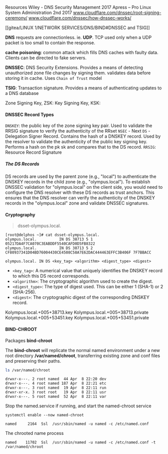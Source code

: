 Resources
Wiley - DNS Security Management 2017
Apress – Pro Linux System Administration 2nd 2017
www.cloudflare.com/dnssec/root-signing-ceremony/
www.cloudflare.com/dnssec/how-dnssec-works/
 
[[gitea/LINUX 1/NETWORK SERVICES/DNS/BIND#DNSSEC and TSIG]]

**DNS** requests are connectionless. ie. **UDP**. TCP used only when a UDP packet is too small to contain the response. 

**cache poisoning**: common attack which fills DNS caches with faulty data. Clients can be directed to fake servers.

**DNSSEC**: DNS Security Extensions. Provides a means of detecting unauthorized zone file changes by signing them. validates data before storing it in cache. Uses `Chain of Trust` model

**TSIG**: Transaction signature. Provides a means of authenticating updates to a DNS database

Zone Signing Key, ZSK: 
Key Signing Key, KSK:
#### DNSSEC Record Types

`DNSKEY`: the public key of the zone signing key pair. Used to validate the RRSIG signature to verify the authenticity of the RRset
`NSEC` - Next
`DS` - Delegation Signer Record. Contains the hash of a DNSKEY record. Used by the resolver to validate the authenticity of the public key signing key. Performs a hash on the pk sk and compares that to the DS record.
`RRSIG`: Resource Record Signature

##### The DS Records

DS records are used by the parent zone (e.g., "local") to authenticate the DNSKEY records in the child zone (e.g., "olympus.local"). To establish DNSSEC validation for "olympus.local" on the client side, you would need to configure the DNS resolver with these DS records as trust anchors. This ensures that the DNS resolver can verify the authenticity of the DNSKEY records in the "olympus.local" zone and validate DNSSEC signatures.

#### Cryptography

> dsset-olympus.local.

```
[root@delphos ~]# cat dsset-olympus.local.
olympus.local.          IN DS 38713 5 1 05217DA4F7CA070C3EABDDF5540CAFD0D5FB8322
olympus.local.          IN DS 38713 5 2 CF80937341D04BD76004430CE4508C58A7E62DAC444463EFFC3B406F 7F7BBACC
```

```
olympus.local. IN DS <key_tag> <algorithm> <digest_type> <digest>
```

- `<key_tag>`: A numerical value that uniquely identifies the DNSKEY record to which this DS record corresponds.
- `<algorithm>`: The cryptographic algorithm used to create the digest.
- `<digest_type>`: The type of digest used. This can be either 1 (SHA-1) or 2 (SHA-256).
- `<digest>`: The cryptographic digest of the corresponding DNSKEY record.

Kolympus.local.+005+38713.key
Kolympus.local.+005+38713.private
Kolympus.local.+005+53451.key
Kolympus.local.+005+53451.private

#### BIND-CHROOT

Packages
**bind-chroot**

The **bind-chroot** will replicate the normal named environment under a new root directory **/var/named/chroot**, transferring existing zone and conf files and preserving their paths.

``` bash
ls /var/named/chroot
```

```
drwxr-x---. 2 root named  44 Apr  8 22:20 dev
drwxr-x---. 4 root named 187 Apr  8 22:21 etc
drwxr-x---. 3 root named  19 Apr  8 22:11 run
drwxr-xr-x. 3 root root   19 Apr  8 22:11 usr
drwxr-x---. 5 root named  52 Apr  8 22:11 var
```

Stop the named.service if running, and start the named-chroot service

```
systemctl enable --now named-chroot
```

```
named     2164  Ssl  /usr/sbin/named -u named -c /etc/named.conf
```

The chrooted name process

```
named    11702  Ssl  /usr/sbin/named -u named -c /etc/named.conf -t /var/named/chroot
```

